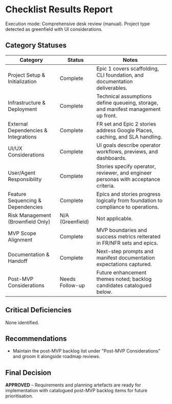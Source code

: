 # Checklist Results Report
Execution mode: Comprehensive desk review (manual). Project type detected as greenfield with UI considerations.

## Category Statuses
| Category                                | Status          | Notes |
| --------------------------------------- | --------------- | ----- |
| Project Setup & Initialization          | Complete        | Epic 1 covers scaffolding, CLI foundation, and documentation deliverables. |
| Infrastructure & Deployment             | Complete        | Technical assumptions define queueing, storage, and manifest management up front. |
| External Dependencies & Integrations    | Complete        | FR set and Epic 2 stories address Google Places, caching, and SLA handling. |
| UI/UX Considerations                    | Complete        | UI goals describe operator workflows, previews, and dashboards. |
| User/Agent Responsibility               | Complete        | Stories specify operator, reviewer, and engineer personas with acceptance criteria. |
| Feature Sequencing & Dependencies       | Complete        | Epics and stories progress logically from foundation to compliance to operations. |
| Risk Management (Brownfield Only)       | N/A (Greenfield) | Not applicable. |
| MVP Scope Alignment                     | Complete        | MVP boundaries and success metrics reiterated in FR/NFR sets and epics. |
| Documentation & Handoff                 | Complete        | Next-step prompts and manifest documentation expectations captured. |
| Post-MVP Considerations                 | Needs Follow-up | Future enhancement themes noted; backlog candidates catalogued below. |

## Critical Deficiencies
None identified.

## Recommendations
- Maintain the post-MVP backlog list under "Post-MVP Considerations" and groom it alongside roadmap reviews.

## Final Decision
**APPROVED** – Requirements and planning artefacts are ready for implementation with catalogued post-MVP backlog items for future prioritisation.
